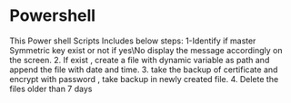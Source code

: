 # Powershell
This Power shell Scripts Includes below steps:
1-Identify if master Symmetric key exist or not if yes\No display the message accordingly on the screen.
2. If exist , create a file with dynamic variable as path and append the file with date and time.
3. take the backup of certificate and encrypt with password , take backup in newly created file.
4. Delete the files older than 7 days

